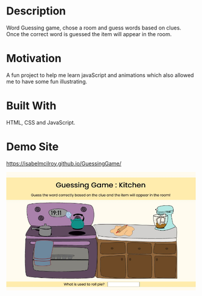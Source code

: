 # Description 
Word Guessing game, chose a room and guess words based on clues. Once the correct word is guessed the item will appear in the room.

# Motivation
A fun project to help me learn javaScript and animations which also allowed me to have some fun illustrating.

# Built With
HTML, CSS and JavaScript.

# Demo Site
https://isabelmcilroy.github.io/GuessingGame/

![Screenshot](images/capture.jpg)


